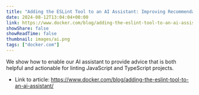 ```yaml
---
title: "Adding the ESLint Tool to an AI Assistant: Improving Recommendations for JS/TS Projects"
date: 2024-08-12T13:04:04+00:00
link: https://www.docker.com/blog/adding-the-eslint-tool-to-an-ai-assistant/
showShare: false
showReadTime: false
thumbnail: images/ai.png
tags: ["docker.com"]
---
```

We show how to enable our AI assistant to provide advice that is both helpful and actionable for linting JavaScript and TypeScript projects.

- Link to article: https://www.docker.com/blog/adding-the-eslint-tool-to-an-ai-assistant/